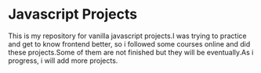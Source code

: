 # Javascript Projects

This is my repository for vanilla javascript projects.I was trying to practice and get to know frontend better, so i followed some courses online and did these projects.Some of them are not finished but they will be eventually.As i progress, i will add more projects.